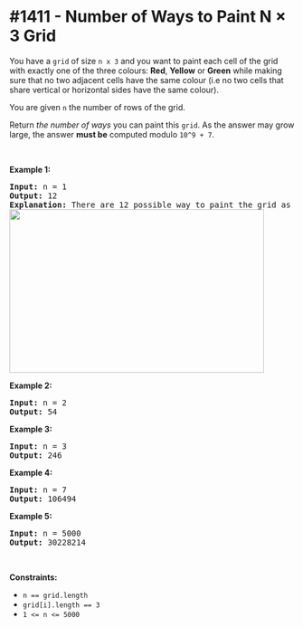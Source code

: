# \#1411 - Number of Ways to Paint N × 3 Grid
<p>You have a <code>grid</code> of size <code>n x 3</code> and you want to paint each cell of the grid with exactly&nbsp;one of the three colours: <strong>Red</strong>, <strong>Yellow</strong> or <strong>Green</strong>&nbsp;while making sure that no two adjacent cells have&nbsp;the same colour (i.e no two cells that share vertical or horizontal sides have the same colour).</p>

<p>You are given <code>n</code> the number of rows of the grid.</p>

<p>Return <em>the number of ways</em> you can paint this <code>grid</code>. As the answer may grow large, the answer <strong>must be</strong> computed modulo&nbsp;<code>10^9 + 7</code>.</p>

<p>&nbsp;</p>
<p><strong>Example 1:</strong></p>

<pre>
<strong>Input:</strong> n = 1
<strong>Output:</strong> 12
<strong>Explanation:</strong> There are 12 possible way to paint the grid as shown:
<img alt="" src="https://assets.leetcode.com/uploads/2020/03/26/e1.png" style="width: 450px; height: 289px;" />
</pre>

<p><strong>Example 2:</strong></p>

<pre>
<strong>Input:</strong> n = 2
<strong>Output:</strong> 54
</pre>

<p><strong>Example 3:</strong></p>

<pre>
<strong>Input:</strong> n = 3
<strong>Output:</strong> 246
</pre>

<p><strong>Example 4:</strong></p>

<pre>
<strong>Input:</strong> n = 7
<strong>Output:</strong> 106494
</pre>

<p><strong>Example 5:</strong></p>

<pre>
<strong>Input:</strong> n = 5000
<strong>Output:</strong> 30228214
</pre>

<p>&nbsp;</p>
<p><strong>Constraints:</strong></p>

<ul>
	<li><code>n == grid.length</code></li>
	<li><code>grid[i].length == 3</code></li>
	<li><code>1 &lt;= n &lt;= 5000</code></li>
</ul>